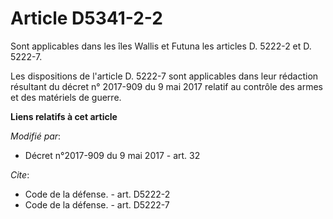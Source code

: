 # Article D5341-2-2

Sont applicables dans les îles Wallis et Futuna les articles D. 5222-2 et D. 5222-7.

Les dispositions de l'article D. 5222-7 sont applicables dans leur rédaction résultant du décret n° 2017-909 du 9 mai 2017
relatif au contrôle des armes et des matériels de guerre.

**Liens relatifs à cet article**

_Modifié par_:

  - Décret n°2017-909 du 9 mai 2017 - art. 32

_Cite_:

  - Code de la défense. - art. D5222-2
  - Code de la défense. - art. D5222-7
